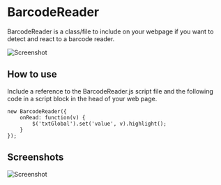 BarcodeReader
===========

BarcodeReader is a class/file to include on your webpage if you want to detect and react to a barcode reader. 

![Screenshot](http://pat.cullen.co.za/project/BarcodeReader/Screenshot.png)

How to use
----------

Include a reference to the BarcodeReader.js script file and the following code in a script block in the head of your web page.

	new BarcodeReader({
		onRead: function(v) {
			$('txtGlobal').set('value', v).highlight();
		}
	});


Screenshots
-----------

![Screenshot](http://pat.cullen.co.za/project/BarcodeReader/Screenshot.png)

